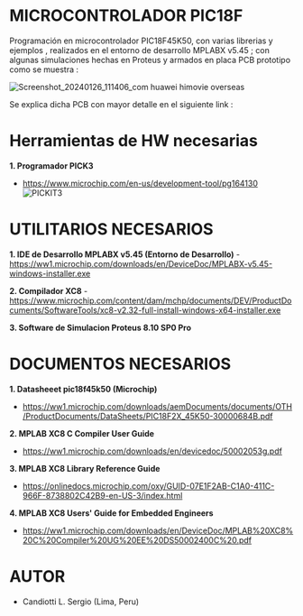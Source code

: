 # MICROCONTROLADOR PIC18F
Programación en microcontrolador PIC18F45K50, con varias librerias y ejemplos , realizados en el entorno de desarrollo MPLABX v5.45 ; 
con algunas simulaciones hechas en Proteus y armados en placa PCB prototipo como se muestra : 

![Screenshot_20240126_111406_com huawei himovie overseas](https://github.com/SerCandio/Microcontrolador-PIC18F/assets/106831539/8ea3695e-99f9-4c77-9be9-508394b23255)

Se explica dicha PCB con mayor detalle en el siguiente link : 

# Herramientas de HW necesarias
<B>1. Programador PICK3</B>
- https://www.microchip.com/en-us/development-tool/pg164130
![PICKIT3](https://github.com/SerCandio/Microcontrolador-PIC18F/assets/106831539/79b7c3ea-d900-4dcd-ad3d-e94944990a69)



# UTILITARIOS NECESARIOS
<B>1. IDE de Desarrollo MPLABX v5.45 (Entorno de Desarrollo)</B>
-https://ww1.microchip.com/downloads/en/DeviceDoc/MPLABX-v5.45-windows-installer.exe

<B>2. Compilador XC8</B> 
-https://www.microchip.com/content/dam/mchp/documents/DEV/ProductDocuments/SoftwareTools/xc8-v2.32-full-install-windows-x64-installer.exe

<B>3. Software de Simulacion Proteus 8.10 SP0 Pro</B>


# DOCUMENTOS NECESARIOS
<B>1. Datasheeet pic18f45k50 (Microchip)</B>
- https://ww1.microchip.com/downloads/aemDocuments/documents/OTH/ProductDocuments/DataSheets/PIC18F2X_45K50-30000684B.pdf
  
<B>2. MPLAB XC8 C Compiler User Guide</B>
- https://ww1.microchip.com/downloads/en/devicedoc/50002053g.pdf

<B>3. MPLAB XC8 Library Reference Guide</B>
- https://onlinedocs.microchip.com/oxy/GUID-07E1F2AB-C1A0-411C-966F-8738802C42B9-en-US-3/index.html

<B>4. MPLAB XC8 Users' Guide for Embedded Engineers</B>
- https://ww1.microchip.com/downloads/en/DeviceDoc/MPLAB%20XC8%20C%20Compiler%20UG%20EE%20DS50002400C%20.pdf

# AUTOR
- Candiotti L. Sergio (Lima, Peru)
